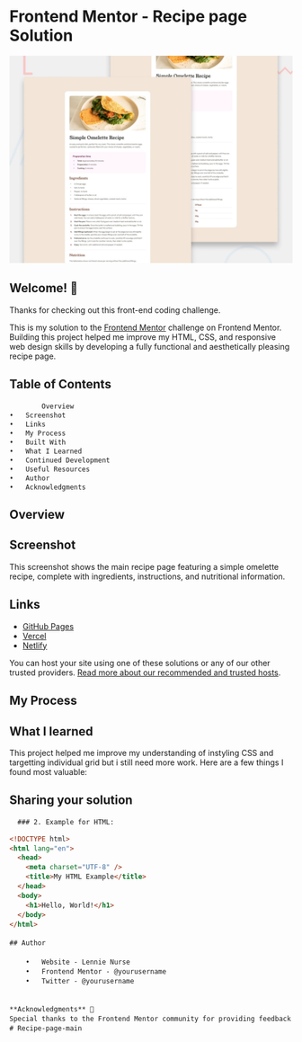 # Frontend Mentor - Recipe page Solution

![Design preview for the Recipe page coding challenge](./design/desktop-preview.jpg)

## Welcome! 👋

Thanks for checking out this front-end coding challenge.

This is my solution to the [Frontend Mentor](https://www.frontendmentor.io) challenge on Frontend Mentor. Building this project helped me improve my HTML, CSS, and responsive web design skills by developing a fully functional and aesthetically pleasing recipe page.


## Table of Contents

	        Overview
	•	Screenshot
	•	Links
	•	My Process
	•	Built With
	•	What I Learned
	•	Continued Development
	•	Useful Resources
	•	Author
	•	Acknowledgments



## Overview

## Screenshot

This screenshot shows the main recipe page featuring a simple omelette recipe, complete with ingredients, instructions, and nutritional information.


## Links

- [GitHub Pages](https://pages.github.com/)
- [Vercel](https://vercel.com/)
- [Netlify](https://www.netlify.com/)

You can host your site using one of these solutions or any of our other trusted providers. [Read more about our recommended and trusted hosts](https://medium.com/frontend-mentor/frontend-mentor-trusted-hosting-providers-bf000dfebe).

## My Process



## What I learned

This project helped me improve my understanding of instyling CSS and targetting individual grid but i still need more work. Here are a few things I found most valuable:

## Sharing your solution

	
      ### 2. Example for HTML:
```html
<!DOCTYPE html>
<html lang="en">
  <head>
    <meta charset="UTF-8" />
    <title>My HTML Example</title>
  </head>
  <body>
    <h1>Hello, World!</h1>
  </body>
</html>

## Author

	•	Website - Lennie Nurse 
	•	Frontend Mentor - @yourusername 
	•	Twitter - @yourusername 


**Acknowledgments** 🚀
Special thanks to the Frontend Mentor community for providing feedback and support throughout the challenge!
# Recipe-page-main
